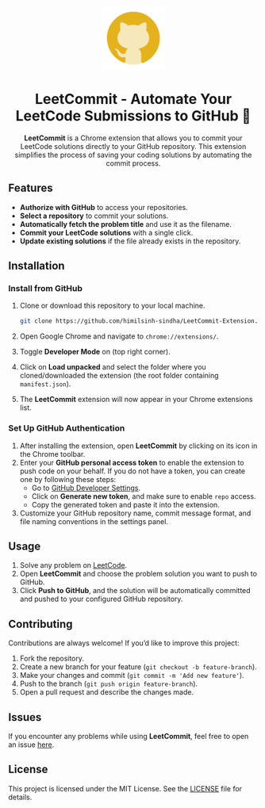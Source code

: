 <p align="center">
  <img alt="LeetCommit Icon" src="./images/icon128.png" width="128" height="128"/>
</p>

<h1 align="center">LeetCommit - Automate Your LeetCode Submissions to GitHub 🚀</h1>

<p align="center">
  <strong>LeetCommit</strong> is a Chrome extension that allows you to commit your LeetCode solutions directly to your GitHub repository. This extension simplifies the process of saving your coding solutions by automating the commit process.
</p>


## Features

- **Authorize with GitHub** to access your repositories.
- **Select a repository** to commit your solutions.
- **Automatically fetch the problem title** and use it as the filename.
- **Commit your LeetCode solutions** with a single click.
- **Update existing solutions** if the file already exists in the repository.

## Installation

### Install from GitHub

1. Clone or download this repository to your local machine.

   ```bash
   git clone https://github.com/himilsinh-sindha/LeetCommit-Extension.git
   ```

2. Open Google Chrome and navigate to `chrome://extensions/`.

3. Toggle **Developer Mode** on (top right corner).

4. Click on **Load unpacked** and select the folder where you cloned/downloaded the extension (the root folder containing `manifest.json`).

5. The **LeetCommit** extension will now appear in your Chrome extensions list.

### Set Up GitHub Authentication

1. After installing the extension, open **LeetCommit** by clicking on its icon in the Chrome toolbar.
2. Enter your **GitHub personal access token** to enable the extension to push code on your behalf. If you do not have a token, you can create one by following these steps:
   - Go to [GitHub Developer Settings](https://github.com/settings/tokens).
   - Click on **Generate new token**, and make sure to enable `repo` access.
   - Copy the generated token and paste it into the extension.
3. Customize your GitHub repository name, commit message format, and file naming conventions in the settings panel.

## Usage

1. Solve any problem on [LeetCode](https://leetcode.com).
2. Open **LeetCommit** and choose the problem solution you want to push to GitHub.
3. Click **Push to GitHub**, and the solution will be automatically committed and pushed to your configured GitHub repository.

## Contributing

Contributions are always welcome! If you’d like to improve this project:

1. Fork the repository.
2. Create a new branch for your feature (`git checkout -b feature-branch`).
3. Make your changes and commit (`git commit -m 'Add new feature'`).
4. Push to the branch (`git push origin feature-branch`).
5. Open a pull request and describe the changes made.

## Issues

If you encounter any problems while using **LeetCommit**, feel free to open an issue [here](https://github.com/himilsinh-sindha/LeetCommit-Extension/issues).

## License

This project is licensed under the MIT License. See the [LICENSE](https://github.com/himilsinh-sindha/LeetCommit-Extension/blob/main/LICENSE) file for details.
